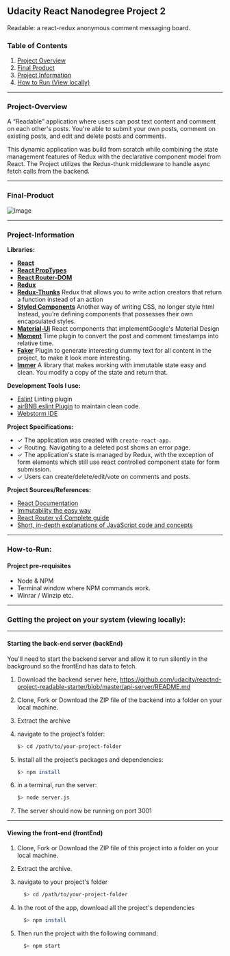 ## Udacity React Nanodegree Project 2
Readable: a react-redux anonymous comment messaging board.


### Table of Contents
1. [Project Overview](#project-overview)
2. [Final Product](#final-product)
3. [Project Information](#project-information)
4. [How to Run (View locally)](#how-to-run)

---

### Project-Overview

A “Readable” application where users can post text content and comment on each other's posts. You're  able to submit your own posts, comment on existing posts, and edit and delete posts and comments.

This dynamic application was build from scratch while combining the state management features of Redux with the declarative component model from React. The Project utilizes the Redux-thunk middleware to handle async fetch calls from the backend.

---
### Final-Product
![Image](https://www.dropbox.com/s/h0s6sv3hydt521b/URN_P2.png?raw=1)

---

### Project-Information
**Libraries:**
 - [ **React**](https://reactjs.org/)
 - [**React PropTypes**](https://github.com/facebook/prop-types)
 - [ **React Router-DOM**](https://reacttraining.com/react-router/)
 - [**Redux**](https://redux.js.org/)
 - [**Redux-Thunks**](https://github.com/gaearon/redux-thunk) Redux that allows you to write 	action creators that return a function instead of an action
 - [**Styled Components**](https://www.styled-components.com/) Another way of writing CSS, no longer style html Instead, you’re defining components that possesses their own encapsulated styles.
 - [**Material-Ui**](http://www.material-ui.com/#/) React components that implementGoogle's Material Design
 - [ **Moment**](https://momentjs.com/)  Time plugin to convert  the post and comment timestamps into relative time.
 - [**Faker**](https://github.com/Marak/Faker.js)  Plugin to generate interesting dummy text for all content in the project, to make it look more interesting.
 - [**Immer**](https://github.com/mweststrate/immer) A library that makes working with immutable state easy and clean. You modify a copy of the state and return that.

**Development Tools I use:**
  -	[Eslint](https://eslint.org/) Linting plugin
  -	[airBNB eslint Plugin](https://github.com/airbnb/javascript) to maintain clean code.
  -	[Webstorm IDE](https://www.jetbrains.com/webstorm/)
	
**Project Specifications:**
  - ✓ The application was created with `create-react-app.`
  - ✓ Routing. Navigating to a deleted post shows an error page.
  - ✓ The application's state is managed by Redux, with the exception of form elements which still use react controlled component state for form submission.
  - ✓ Users can create/delete/edit/vote on comments and posts.

**Project  Sources/References:**
  - [React Documentation](https://reactjs.org/docs/jsx-in-depth.html)
  - [Immutability the easy way](https://hackernoon.com/introducing-immer-immutability-the-easy-way-9d73d8f71cb3)
  - [React Router v4 Complete guide](https://www.sitepoint.com/react-router-v4-complete-guide/)
  - [ Short, in-depth explanations of JavaScript code and concepts ](http://jsforallof.us/)

---

### How-to-Run:

#### **Project pre-requisites**
 - Node & NPM
 - Terminal window where NPM commands work.
 - Winrar / Winzip etc.

___
 
### **Getting the project on your system (viewing locally):**

___

#### Starting the back-end server (backEnd)
You'll need to start the backend server and allow it to run silently in the background so the frontEnd has data to fetch.

1. Download the backend server here,
https://github.com/udacity/reactnd-project-readable-starter/blob/master/api-server/README.md

2. Clone, Fork or Download the ZIP file of the backend into a folder on your local machine.

3. Extract the archive

4.	navigate to the project’s folder:
	```bash
	$> cd /path/to/your-project-folder
	```
  
5. Install all the project’s packages and dependencies:

	```bash
	$> npm install
	```
    
6.  in a terminal, run the server:
	```bash
	$> node server.js
	```
7. The server should now be running on port 3001

____
    
#### Viewing the front-end (frontEnd)
1. Clone, Fork or Download the ZIP file of this project into a folder on your local machine.
2. Extract the archive.
 
3. navigate to your project's folder
    ```bash
      $> cd /path/to/your-project-folder
    ```
4. In the root of the app, download all the project's dependencies
    ```bash
      $> npm install
    ```
5. Then run the project with the following command:
    ```bash
      $> npm start
    ```